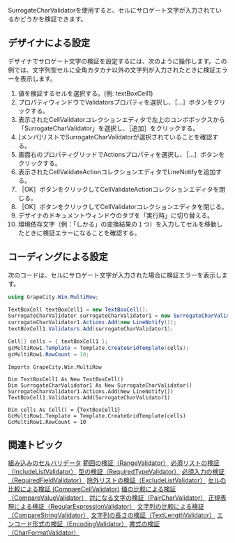 SurrogateCharValidatorを使用すると、セルにサロゲート文字が入力されているかどうかを検証できます。

## デザイナによる設定

デザイナでサロゲート文字の検証を設定するには、次のように操作します。この例では、文字列型セルに全角カタカナ以外の文字列が入力されたときに検証エラーを表示します。
1. 値を検証するセルを選択する。(例: textBoxCell1)
2. プロパティウィンドウでValidatorsプロパティを選択し、［...］ボタンをクリックする。
3. 表示されたCellValidatorコレクションエディタで左上のコンボボックスから「SurrogateCharValidator」を選択し、［追加］をクリックする。
4. [メンバ]リストでSurrogateCharValidatorが選択されていることを確認する。
5. 画面右のプロパティグリッドでActionsプロパティを選択し、［...］ボタンをクリックする。
6. 表示されたCellValidateActionコレクションエディタでLineNotifyを追加する。
7. ［OK］ボタンをクリックしてCellValidateActionコレクションエディタを閉じる。
8. ［OK］ボタンをクリックしてCellValidatorコレクションエディタを閉じる。
9. デザイナのドキュメントウィンドウのタブを「実行時」に切り替える。
10. 環境依存文字（例：「しかる」の変換結果の１つ）を入力してセルを移動したときに検証エラーになることを確認する。

## コーディングによる設定

次のコードは、セルにサロゲート文字が入力された場合に検証エラーを表示します。
```csharp
using GrapeCity.Win.MultiRow;

TextBoxCell textBoxCell1 = new TextBoxCell();
SurrogateCharValidator surrogateCharValidator1 = new SurrogateCharValidator();
surrogateCharValidator1.Actions.Add(new LineNotify());
textBoxCell1.Validators.Add(surrogateCharValidator1);

Cell[] cells = { textBoxCell1 };
gcMultiRow1.Template = Template.CreateGridTemplate(cells);
gcMultiRow1.RowCount = 10;
```

```vbnet
Imports GrapeCity.Win.MultiRow

Dim TextBoxCell1 As New TextBoxCell()
Dim SurrogateCharValidator1 As New SurrogateCharValidator()
SurrogateCharValidator1.Actions.Add(New LineNotify())
TextBoxCell1.Validators.Add(SurrogateCharValidator1)

Dim cells As Cell() = {TextBoxCell1}
GcMultiRow1.Template = Template.CreateGridTemplate(cells)
GcMultiRow1.RowCount = 10
```

## 関連トピック

[組み込みのセルバリデータ](gcdocsite__documentlink?toc-item-id=6fe09a91-f3b9-4a7d-94f4-6cbb7ad812b4)
[範囲の検証（RangeValidator）](gcdocsite__documentlink?toc-item-id=e0b9198f-61a4-4745-824b-8d670699f6fb)
[必須リストの検証（IncludeListValidator）](gcdocsite__documentlink?toc-item-id=7f725f3c-12f5-4066-a959-4adbe9c54f17)
[型の検証（RequiredTypeValidator）](gcdocsite__documentlink?toc-item-id=604bcc1b-e817-4a3f-a3b4-811a8f3a72dd)
[必須入力の検証（RequiredFieldValidator）](gcdocsite__documentlink?toc-item-id=7375a31d-584e-405a-ba5c-0b956889af4a)
[除外リストの検証（ExcludeListValidator）](gcdocsite__documentlink?toc-item-id=af47d5a9-b5c2-4661-8820-ec3913164897)
[セルの比較による検証 (CompareCellValidator)](gcdocsite__documentlink?toc-item-id=a175ce0e-9b31-4031-95de-62a02b6aeaf2)
[値の比較による検証（CompareValueValidator）](gcdocsite__documentlink?toc-item-id=da267556-3edb-4463-ba2c-556a5504bbb4)
[対になる文字の検証（PairCharValidator）](gcdocsite__documentlink?toc-item-id=44d12cc8-b7cd-4eaa-bd02-a0d36b9697a2)
[正規表現による検証（RegularExpressionValidator）](gcdocsite__documentlink?toc-item-id=2c885eaa-9c02-44fe-befa-6bc0672d3d33)
[文字列の比較による検証（CompareStringValidator）](gcdocsite__documentlink?toc-item-id=20914c6d-509c-40e0-a597-9b727ffd3b26)
[文字列の長さの検証（TextLengthValidator）](gcdocsite__documentlink?toc-item-id=4585221a-8a6d-4e92-a0d8-def591c7745b)
[エンコード形式の検証（EncodingValidator）](gcdocsite__documentlink?toc-item-id=8b80cc82-4814-4dc2-83bb-0504ee4f1a44)
[書式の検証（CharFormatValidator）](gcdocsite__documentlink?toc-item-id=8acc8368-e274-4aaa-9dd3-58656ce93d78)